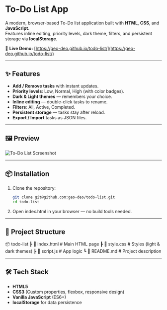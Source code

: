 # To-Do List App

A modern, browser-based To-Do list application built with **HTML**, **CSS**, and **JavaScript**.  
Features inline editing, priority levels, dark theme, filters, and persistent storage via **localStorage**.

🔗 **Live Demo:** [https://geo-deo.github.io/todo-list/](https://geo-deo.github.io/todo-list/)

---

## ✨ Features
- **Add / Remove tasks** with instant updates.
- **Priority levels**: Low, Normal, High (with color badges).
- **Dark & Light themes** — remembers your choice.
- **Inline editing** — double-click tasks to rename.
- **Filters**: All, Active, Completed.
- **Persistent storage** — tasks stay after reload.
- **Export / Import** tasks as JSON files.

---

## 🖼 Preview
![To-Do List Screenshot](screenshot.png)

---

## 📦 Installation
1. Clone the repository:
   ```bash
   git clone git@github.com:geo-deo/todo-list.git
   cd todo-list
2. Open index.html in your browser — no build tools needed.

---

## 📂 Project Structure
📦 todo-list
 ┣ 📜 index.html       # Main HTML page
 ┣ 📜 style.css        # Styles (light & dark themes)
 ┣ 📜 script.js        # App logic
 ┗ 📜 README.md        # Project description

---

## 🛠 Tech Stack
- **HTML5**
- **CSS3** (Custom properties, flexbox, responsive design)
- **Vanilla JavaScript** (ES6+)
- **localStorage** for data persistence